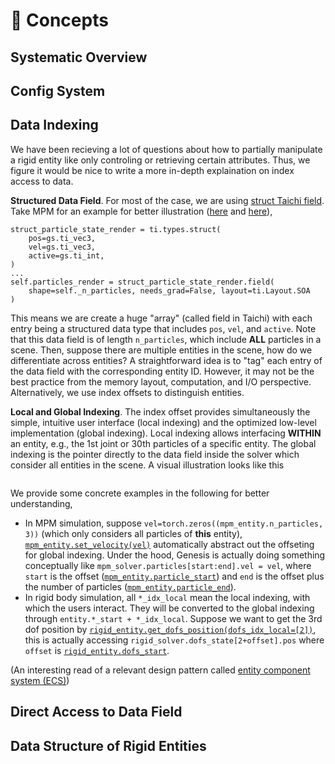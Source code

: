 # 🧩 Concepts

## Systematic Overview

## Config System

## Data Indexing

We have been recieving a lot of questions about how to partially manipulate a rigid entity like only controling or retrieving certain attributes. Thus, we figure it would be nice to write a more in-depth explaination on index access to data.

**Structured Data Field**. For most of the case, we are using [struct Taichi field](https://docs.taichi-lang.org/docs/type#struct-types-and-dataclass). Take MPM for an example for better illustration ([here](https://github.com/Genesis-Embodied-AI/Genesis/blob/53b475f49c025906a359bc8aff1270a3c8a1d4a8/genesis/engine/solvers/mpm_solver.py#L103C1-L107C10) and [here](https://github.com/Genesis-Embodied-AI/Genesis/blob/53b475f49c025906a359bc8aff1270a3c8a1d4a8/genesis/engine/solvers/mpm_solver.py#L123)),
```
struct_particle_state_render = ti.types.struct(
    pos=gs.ti_vec3,
    vel=gs.ti_vec3,
    active=gs.ti_int,
)
...
self.particles_render = struct_particle_state_render.field(
    shape=self._n_particles, needs_grad=False, layout=ti.Layout.SOA
)
```
This means we are create a huge "array" (called field in Taichi) with each entry being a structured data type that includes `pos`, `vel`, and `active`. Note that this data field is of length `n_particles`, which include __ALL__ particles in a scene. Then, suppose there are multiple entities in the scene, how do we differentiate across entities? A straightforward idea is to "tag" each entry of the data field with the corresponding entity ID. However, it may not be the best practice from the memory layout, computation, and I/O perspective. Alternatively, we use index offsets to distinguish entities.

**Local and Global Indexing**. The index offset provides simultaneously the simple, intuitive user interface (local indexing) and the optimized low-level implementation (global indexing). Local indexing allows interfacing __WITHIN__ an entity, e.g., the 1st joint or 30th particles of a specific entity. The global indexing is the pointer directly to the data field inside the solver which consider all entities in the scene. A visual illustration looks like this

```{figure} ../../_static/images/local_global_indexing.png
```

We provide some concrete examples in the following for better understanding,
- In MPM simulation, suppose `vel=torch.zeros((mpm_entity.n_particles, 3))` (which only considers all particles of __this__ entity), [`mpm_entity.set_velocity(vel)`](https://github.com/Genesis-Embodied-AI/Genesis/blob/53b475f49c025906a359bc8aff1270a3c8a1d4a8/genesis/engine/entities/particle_entity.py#L296) automatically abstract out the offseting for global indexing. Under the hood, Genesis is actually doing something conceptually like `mpm_solver.particles[start:end].vel = vel`, where `start` is the offset ([`mpm_entity.particle_start`](https://github.com/Genesis-Embodied-AI/Genesis/blob/53b475f49c025906a359bc8aff1270a3c8a1d4a8/genesis/engine/entities/particle_entity.py#L453)) and `end` is the offset plus the number of particles ([`mpm_entity.particle_end`](https://github.com/Genesis-Embodied-AI/Genesis/blob/53b475f49c025906a359bc8aff1270a3c8a1d4a8/genesis/engine/entities/particle_entity.py#L457)).
- In rigid body simulation, all `*_idx_local` mean the local indexing, with which the users interact. They will be converted to the global indexing through `entity.*_start + *_idx_local`. Suppose we want to get the 3rd dof position by [`rigid_entity.get_dofs_position(dofs_idx_local=[2])`](https://github.com/Genesis-Embodied-AI/Genesis/blob/53b475f49c025906a359bc8aff1270a3c8a1d4a8/genesis/engine/entities/rigid_entity/rigid_entity.py#L2201), this is actually accessing `rigid_solver.dofs_state[2+offset].pos` where `offset` is [`rigid_entity.dofs_start`](https://github.com/Genesis-Embodied-AI/Genesis/blob/53b475f49c025906a359bc8aff1270a3c8a1d4a8/genesis/engine/entities/rigid_entity/rigid_entity.py#L2717).

(An interesting read of a relevant design pattern called [entity component system (ECS)](https://en.wikipedia.org/wiki/Entity_component_system))

## Direct Access to Data Field

## Data Structure of Rigid Entities
